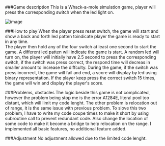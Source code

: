 ###Game description
	This is a Whack-a-mole simulation game, player will press the corresponding switch when the led light
on.

![image](https://drive.google.com/uc?export=view&id=13dKHIBAFfr-Ks1TRRAFL4rH9wZ-Hx5PZ)

###How to play
	When the player press reset switch, the game will start and show a back and forth led patten
toindicate player the game is ready to start in any time.  
	The player then hold any of the four switch at least one second to start the game. A different led
patten will indicate the game is start. 
	A random led will turn on, the player will initially have 2.5 second to press the corresponding
switch, if the switch was press correct, the respond time will decreas in smaller amount to increase 
the diffculty.
	During the game, if the switch was press incorrect, the game will fail and end, a score will display by
led using binary representation. If the player keep press the correct switch 15 times, the game will win
and display the player's score.
	
###Problems, obstacles
	The logic beside this game is not complicated, however the problem being stop me is the error A1284E,
literal pool too distant, which will limit my code lenght. The other problem is relocation out of range, it
is the same issue with previous problem. To slove this two problem, I have to write my code coupe times to 
make it short by using subroutine call to prevent redundant code. Also change the location of some code to
make it become a bridge to help relocation on the range. I implemented all basic features, no additional 
feature added.

###Adjustment
	No adjustment allowed due to the limited code lenght. 
	



 
